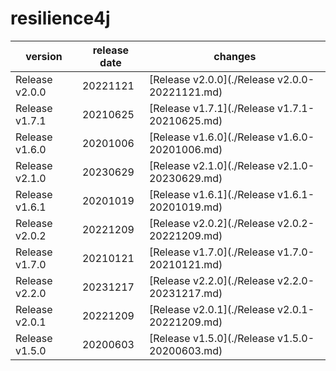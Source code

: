 # resilience4j

|    version     | release date |                    changes                     |
|----------------|--------------|------------------------------------------------|
| Release v2.0.0 | 20221121     | [Release v2.0.0](./Release v2.0.0-20221121.md) |
| Release v1.7.1 | 20210625     | [Release v1.7.1](./Release v1.7.1-20210625.md) |
| Release v1.6.0 | 20201006     | [Release v1.6.0](./Release v1.6.0-20201006.md) |
| Release v2.1.0 | 20230629     | [Release v2.1.0](./Release v2.1.0-20230629.md) |
| Release v1.6.1 | 20201019     | [Release v1.6.1](./Release v1.6.1-20201019.md) |
| Release v2.0.2 | 20221209     | [Release v2.0.2](./Release v2.0.2-20221209.md) |
| Release v1.7.0 | 20210121     | [Release v1.7.0](./Release v1.7.0-20210121.md) |
| Release v2.2.0 | 20231217     | [Release v2.2.0](./Release v2.2.0-20231217.md) |
| Release v2.0.1 | 20221209     | [Release v2.0.1](./Release v2.0.1-20221209.md) |
| Release v1.5.0 | 20200603     | [Release v1.5.0](./Release v1.5.0-20200603.md) |

